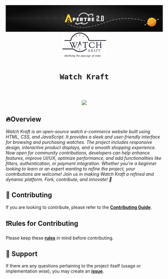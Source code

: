 <img src="./unnamed.png">
<div align="center">
  <img height="80" src="./media/logo-dark.svg">
</div>

# <div align="center">`Watch Kraft`</div>

<br>
<div align="center">


</div>

<h3 align="center">
<img src="https://raw.githubusercontent.com/andreasbm/readme/master/assets/lines/colored.png">
</h3>

## 🔥Overview
*Watch Kraft is an open-source watch e-commerce website built using HTML, CSS, and JavaScript. It provides a sleek and user-friendly interface for browsing and purchasing watches. The project includes responsive design, interactive product displays, and a smooth shopping experience. Now open for community contributions, developers can help enhance features, improve UI/UX, optimize performance, and add functionalities like filters, authentication, or payment integration. Whether you're a beginner looking to learn or an expert wanting to refine the project, your contributions are welcome! Join us in making Watch Kraft a refined and dynamic platform. Fork, contribute, and innovate! 🚀*


## 🤝 Contributing
If you are looking to contribute, please refer to the [**Contributing Guide**](https://github.com/lord-cyclone100/watchkraft/blob/main/CONTRIBUTING.md).

## ❗Rules for Contributing
Please keep these [**rules**](https://github.com/lord-cyclone100/watchkraft/blob/main/RULES.md) in mind before contributing.

## 🌟 Support
If there are any questions pertaining to the project itself (usage or implementation wise), you may create an [**issue**](https://github.com/lord-cyclone100/watchkraft/issues).
